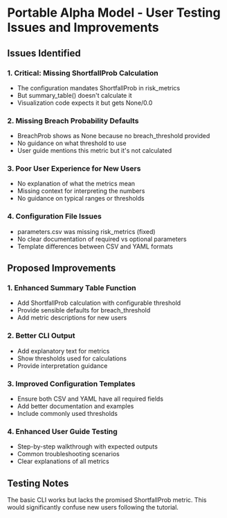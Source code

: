 # Portable Alpha Model - User Testing Issues and Improvements

## Issues Identified

### 1. **Critical: Missing ShortfallProb Calculation**
- The configuration mandates ShortfallProb in risk_metrics 
- But summary_table() doesn't calculate it
- Visualization code expects it but gets None/0.0

### 2. **Missing Breach Probability Defaults**
- BreachProb shows as None because no breach_threshold provided
- No guidance on what threshold to use
- User guide mentions this metric but it's not calculated

### 3. **Poor User Experience for New Users**
- No explanation of what the metrics mean
- Missing context for interpreting the numbers  
- No guidance on typical ranges or thresholds

### 4. **Configuration File Issues**
- parameters.csv was missing risk_metrics (fixed)
- No clear documentation of required vs optional parameters
- Template differences between CSV and YAML formats

## Proposed Improvements

### 1. Enhanced Summary Table Function
- Add ShortfallProb calculation with configurable threshold
- Provide sensible defaults for breach_threshold
- Add metric descriptions for new users

### 2. Better CLI Output
- Add explanatory text for metrics
- Show thresholds used for calculations
- Provide interpretation guidance

### 3. Improved Configuration Templates
- Ensure both CSV and YAML have all required fields
- Add better documentation and examples
- Include commonly used thresholds

### 4. Enhanced User Guide Testing
- Step-by-step walkthrough with expected outputs
- Common troubleshooting scenarios
- Clear explanations of all metrics

## Testing Notes

The basic CLI works but lacks the promised ShortfallProb metric. This would significantly confuse new users following the tutorial.
